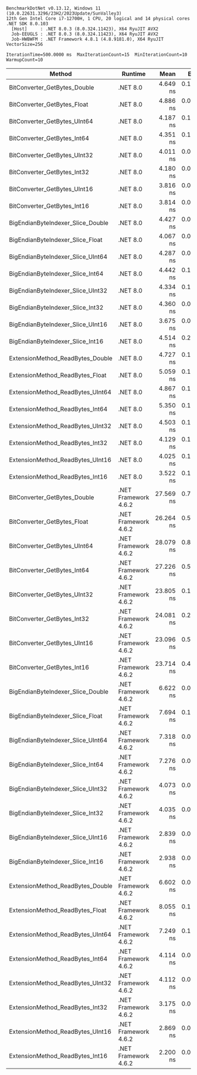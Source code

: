 ```

BenchmarkDotNet v0.13.12, Windows 11 (10.0.22631.3296/23H2/2023Update/SunValley3)
12th Gen Intel Core i7-12700H, 1 CPU, 20 logical and 14 physical cores
.NET SDK 8.0.103
  [Host]     : .NET 8.0.3 (8.0.324.11423), X64 RyuJIT AVX2
  Job-EEUGLS : .NET 8.0.3 (8.0.324.11423), X64 RyuJIT AVX2
  Job-HWBWFM : .NET Framework 4.8.1 (4.8.9181.0), X64 RyuJIT VectorSize=256

IterationTime=500.0000 ms  MaxIterationCount=15  MinIterationCount=10
WarmupCount=10

```

| Method                            | Runtime              |      Mean |     Error |    StdDev | Ratio | RatioSD |
|-----------------------------------|----------------------|----------:|----------:|----------:|------:|--------:|
| BitConverter_GetBytes_Double      | .NET 8.0             |  4.649 ns | 0.1748 ns | 0.1550 ns |  1.23 |    0.03 |
| BitConverter_GetBytes_Float       | .NET 8.0             |  4.886 ns | 0.0970 ns | 0.0642 ns |  1.28 |    0.03 |
| BitConverter_GetBytes_UInt64      | .NET 8.0             |  4.187 ns | 0.1003 ns | 0.0663 ns |  1.10 |    0.03 |
| BitConverter_GetBytes_Int64       | .NET 8.0             |  4.351 ns | 0.1305 ns | 0.1157 ns |  1.15 |    0.03 |
| BitConverter_GetBytes_UInt32      | .NET 8.0             |  4.011 ns | 0.0444 ns | 0.0232 ns |  1.05 |    0.01 |
| BitConverter_GetBytes_Int32       | .NET 8.0             |  4.180 ns | 0.0639 ns | 0.0380 ns |  1.10 |    0.02 |
| BitConverter_GetBytes_UInt16      | .NET 8.0             |  3.816 ns | 0.0551 ns | 0.0365 ns |  1.00 |    0.01 |
| BitConverter_GetBytes_Int16       | .NET 8.0             |  3.814 ns | 0.0727 ns | 0.0433 ns |  1.00 |    0.00 |
| BigEndianByteIndexer_Slice_Double | .NET 8.0             |  4.427 ns | 0.0727 ns | 0.0481 ns |  1.16 |    0.02 |
| BigEndianByteIndexer_Slice_Float  | .NET 8.0             |  4.067 ns | 0.0517 ns | 0.0307 ns |  1.07 |    0.01 |
| BigEndianByteIndexer_Slice_UInt64 | .NET 8.0             |  4.287 ns | 0.0615 ns | 0.0407 ns |  1.12 |    0.02 |
| BigEndianByteIndexer_Slice_Int64  | .NET 8.0             |  4.442 ns | 0.1134 ns | 0.0675 ns |  1.16 |    0.02 |
| BigEndianByteIndexer_Slice_UInt32 | .NET 8.0             |  4.334 ns | 0.1305 ns | 0.1089 ns |  1.13 |    0.02 |
| BigEndianByteIndexer_Slice_Int32  | .NET 8.0             |  4.360 ns | 0.0856 ns | 0.0566 ns |  1.14 |    0.02 |
| BigEndianByteIndexer_Slice_UInt16 | .NET 8.0             |  3.675 ns | 0.0408 ns | 0.0213 ns |  0.96 |    0.01 |
| BigEndianByteIndexer_Slice_Int16  | .NET 8.0             |  4.514 ns | 0.2195 ns | 0.2053 ns |  1.20 |    0.05 |
| ExtensionMethod_ReadBytes_Double  | .NET 8.0             |  4.727 ns | 0.1324 ns | 0.1174 ns |  1.25 |    0.05 |
| ExtensionMethod_ReadBytes_Float   | .NET 8.0             |  5.059 ns | 0.1642 ns | 0.1536 ns |  1.34 |    0.04 |
| ExtensionMethod_ReadBytes_UInt64  | .NET 8.0             |  4.867 ns | 0.1413 ns | 0.1252 ns |  1.27 |    0.05 |
| ExtensionMethod_ReadBytes_Int64   | .NET 8.0             |  5.350 ns | 0.1428 ns | 0.0850 ns |  1.40 |    0.02 |
| ExtensionMethod_ReadBytes_UInt32  | .NET 8.0             |  4.503 ns | 0.1304 ns | 0.1156 ns |  1.18 |    0.04 |
| ExtensionMethod_ReadBytes_Int32   | .NET 8.0             |  4.129 ns | 0.1756 ns | 0.1643 ns |  1.09 |    0.06 |
| ExtensionMethod_ReadBytes_UInt16  | .NET 8.0             |  4.025 ns | 0.1178 ns | 0.1045 ns |  1.06 |    0.02 |
| ExtensionMethod_ReadBytes_Int16   | .NET 8.0             |  3.522 ns | 0.1509 ns | 0.1411 ns |  0.93 |    0.04 |
| BitConverter_GetBytes_Double      | .NET Framework 4.6.2 | 27.569 ns | 0.7527 ns | 0.7041 ns |  7.24 |    0.21 |
| BitConverter_GetBytes_Float       | .NET Framework 4.6.2 | 26.264 ns | 0.5461 ns | 0.4560 ns |  6.90 |    0.14 |
| BitConverter_GetBytes_UInt64      | .NET Framework 4.6.2 | 28.079 ns | 0.8291 ns | 0.7755 ns |  7.40 |    0.24 |
| BitConverter_GetBytes_Int64       | .NET Framework 4.6.2 | 27.226 ns | 0.5902 ns | 0.4268 ns |  7.17 |    0.11 |
| BitConverter_GetBytes_UInt32      | .NET Framework 4.6.2 | 23.805 ns | 0.1800 ns | 0.1071 ns |  6.24 |    0.08 |
| BitConverter_GetBytes_Int32       | .NET Framework 4.6.2 | 24.081 ns | 0.2393 ns | 0.1583 ns |  6.31 |    0.07 |
| BitConverter_GetBytes_UInt16      | .NET Framework 4.6.2 | 23.096 ns | 0.5058 ns | 0.3657 ns |  6.04 |    0.10 |
| BitConverter_GetBytes_Int16       | .NET Framework 4.6.2 | 23.714 ns | 0.4834 ns | 0.4522 ns |  6.24 |    0.16 |
| BigEndianByteIndexer_Slice_Double | .NET Framework 4.6.2 |  6.622 ns | 0.0646 ns | 0.0338 ns |  1.73 |    0.01 |
| BigEndianByteIndexer_Slice_Float  | .NET Framework 4.6.2 |  7.694 ns | 0.1575 ns | 0.1041 ns |  2.01 |    0.03 |
| BigEndianByteIndexer_Slice_UInt64 | .NET Framework 4.6.2 |  7.318 ns | 0.0488 ns | 0.0291 ns |  1.92 |    0.03 |
| BigEndianByteIndexer_Slice_Int64  | .NET Framework 4.6.2 |  7.276 ns | 0.0655 ns | 0.0342 ns |  1.91 |    0.03 |
| BigEndianByteIndexer_Slice_UInt32 | .NET Framework 4.6.2 |  4.073 ns | 0.0441 ns | 0.0292 ns |  1.07 |    0.01 |
| BigEndianByteIndexer_Slice_Int32  | .NET Framework 4.6.2 |  4.035 ns | 0.0426 ns | 0.0282 ns |  1.06 |    0.01 |
| BigEndianByteIndexer_Slice_UInt16 | .NET Framework 4.6.2 |  2.839 ns | 0.0686 ns | 0.0454 ns |  0.75 |    0.02 |
| BigEndianByteIndexer_Slice_Int16  | .NET Framework 4.6.2 |  2.938 ns | 0.0672 ns | 0.0400 ns |  0.77 |    0.02 |
| ExtensionMethod_ReadBytes_Double  | .NET Framework 4.6.2 |  6.602 ns | 0.0954 ns | 0.0568 ns |  1.73 |    0.02 |
| ExtensionMethod_ReadBytes_Float   | .NET Framework 4.6.2 |  8.055 ns | 0.1424 ns | 0.0942 ns |  2.11 |    0.04 |
| ExtensionMethod_ReadBytes_UInt64  | .NET Framework 4.6.2 |  7.249 ns | 0.1145 ns | 0.0682 ns |  1.90 |    0.02 |
| ExtensionMethod_ReadBytes_Int64   | .NET Framework 4.6.2 |  4.114 ns | 0.0560 ns | 0.0370 ns |  1.08 |    0.01 |
| ExtensionMethod_ReadBytes_UInt32  | .NET Framework 4.6.2 |  4.112 ns | 0.0394 ns | 0.0234 ns |  1.08 |    0.01 |
| ExtensionMethod_ReadBytes_Int32   | .NET Framework 4.6.2 |  3.175 ns | 0.0442 ns | 0.0263 ns |  0.83 |    0.01 |
| ExtensionMethod_ReadBytes_UInt16  | .NET Framework 4.6.2 |  2.869 ns | 0.0284 ns | 0.0188 ns |  0.75 |    0.01 |
| ExtensionMethod_ReadBytes_Int16   | .NET Framework 4.6.2 |  2.200 ns | 0.0268 ns | 0.0159 ns |  0.58 |    0.01 |
